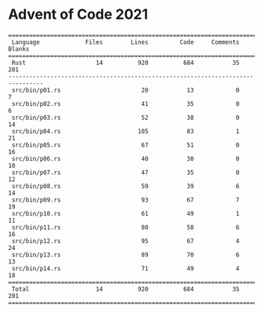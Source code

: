 # Advent of Code 2021

    ================================================================================
     Language             Files        Lines         Code     Comments       Blanks
    ================================================================================
     Rust                    14          920          684           35          201
    --------------------------------------------------------------------------------
     src/bin/p01.rs                       20           13            0            7
     src/bin/p02.rs                       41           35            0            6
     src/bin/p03.rs                       52           38            0           14
     src/bin/p04.rs                      105           83            1           21
     src/bin/p05.rs                       67           51            0           16
     src/bin/p06.rs                       40           30            0           10
     src/bin/p07.rs                       47           35            0           12
     src/bin/p08.rs                       59           39            6           14
     src/bin/p09.rs                       93           67            7           19
     src/bin/p10.rs                       61           49            1           11
     src/bin/p11.rs                       80           58            6           16
     src/bin/p12.rs                       95           67            4           24
     src/bin/p13.rs                       89           70            6           13
     src/bin/p14.rs                       71           49            4           18
    ================================================================================
     Total                   14          920          684           35          201
    ================================================================================
